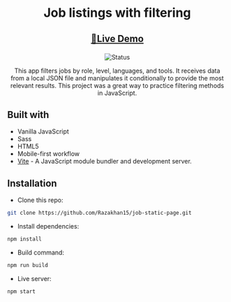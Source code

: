 <div align="center">

# Job listings with filtering

</div>
<div align="center">

<h2>

[🚀Live Demo](https://66226889ac5a7b03d79f28f2--japan-jobs.netlify.app/)

</h2>
</div>

<!-- Badges -->
<div align="center">

<img src="https://img.shields.io/badge/Status-Completed-success?style=flat" alt="Status" />

</div>

<!-- Brief -->
<p align="center">
This app filters jobs by role, level, languages, and tools. It receives data from a local JSON file and manipulates it conditionally to provide the most relevant results. This project was a great way to practice filtering methods in JavaScript.
</p>

## Built with

- Vanilla JavaScript
- Sass
- HTML5
- Mobile-first workflow
- [Vite](https://vitejs.dev/) - A JavaScript module bundler and development server.

## Installation

- Clone this repo:

```sh
git clone https://github.com/Razakhan15/job-static-page.git
```

- Install dependencies:

```sh
npm install
```

- Build command:

```sh
npm run build
```

- Live server:

```sh
npm start
```
